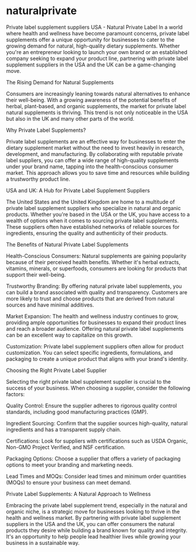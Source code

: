 # naturalprivate
Private label supplement suppliers USA - Natural Private Label
In a world where health and wellness have become paramount concerns, private label supplements offer a unique opportunity for businesses to cater to the growing demand for natural, high-quality dietary supplements. Whether you're an entrepreneur looking to launch your own brand or an established company seeking to expand your product line, partnering with private label supplement suppliers in the USA and the UK can be a game-changing move.

The Rising Demand for Natural Supplements

Consumers are increasingly leaning towards natural alternatives to enhance their well-being. With a growing awareness of the potential benefits of herbal, plant-based, and organic supplements, the market for private label natural supplements is thriving. This trend is not only noticeable in the USA but also in the UK and many other parts of the world.

Why Private Label Supplements?

Private label supplements are an effective way for businesses to enter the dietary supplement market without the need to invest heavily in research, development, and manufacturing. By collaborating with reputable private label suppliers, you can offer a wide range of high-quality supplements under your brand name, tapping into the health-conscious consumer market. This approach allows you to save time and resources while building a trustworthy product line.

USA and UK: A Hub for Private Label Supplement Suppliers

The United States and the United Kingdom are home to a multitude of private label supplement suppliers who specialize in natural and organic products. Whether you're based in the USA or the UK, you have access to a wealth of options when it comes to sourcing private label supplements. These suppliers often have established networks of reliable sources for ingredients, ensuring the quality and authenticity of their products.

The Benefits of Natural Private Label Supplements

Health-Conscious Consumers: Natural supplements are gaining popularity because of their perceived health benefits. Whether it's herbal extracts, vitamins, minerals, or superfoods, consumers are looking for products that support their well-being.

Trustworthy Branding: By offering natural private label supplements, you can build a brand associated with quality and transparency. Customers are more likely to trust and choose products that are derived from natural sources and have minimal additives.

Market Expansion: The health and wellness industry continues to grow, providing ample opportunities for businesses to expand their product lines and reach a broader audience. Offering natural private label supplements can be an excellent way to capitalize on this growth.

Customization: Private label supplement suppliers often allow for product customization. You can select specific ingredients, formulations, and packaging to create a unique product that aligns with your brand's identity.

Choosing the Right Private Label Supplier

Selecting the right private label supplement supplier is crucial to the success of your business. When choosing a supplier, consider the following factors:

Quality Control: Ensure the supplier adheres to rigorous quality control standards, including good manufacturing practices (GMP).

Ingredient Sourcing: Confirm that the supplier sources high-quality, natural ingredients and has a transparent supply chain.

Certifications: Look for suppliers with certifications such as USDA Organic, Non-GMO Project Verified, and NSF certification.

Packaging Options: Choose a supplier that offers a variety of packaging options to meet your branding and marketing needs.

Lead Times and MOQs: Consider lead times and minimum order quantities (MOQs) to ensure your business can meet demand.

Private Label Supplements: A Natural Approach to Wellness

Embracing the private label supplement trend, especially in the natural and organic niche, is a strategic move for businesses looking to thrive in the health and wellness market. By partnering with private label supplement suppliers in the USA and the UK, you can offer consumers the natural products they desire while building a brand known for quality and integrity. It's an opportunity to help people lead healthier lives while growing your business in a sustainable way.
